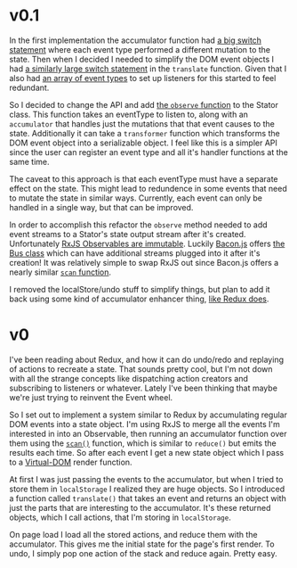 # v0.1

In the first implementation the accumulator function had [a big switch statement](https://github.com/jessehattabaugh/stator/blob/master/index.js#L33) where each event type performed a different mutation to the state. Then when I decided I needed to simplify the DOM event objects I had [a similarly large switch statement](https://github.com/jessehattabaugh/stator/blob/master/index.js#L17) in the `translate` function. Given that I also had [an array of event types](https://github.com/jessehattabaugh/stator/blob/master/index.js#L9) to set up listeners for this started to feel redundant. 

So I decided to change the API and add [the `observe` function](https://github.com/jessehattabaugh/stator/blob/per-event-api/stator.js#L39) to the Stator class. This function takes an eventType to listen to, along with an `accumulator` that handles just the mutations that that event causes to the state. Additionally it can take a `transformer` function which transforms the DOM event object into a serializable object. I feel like this is a simpler API since the user can register an event type and all it's handler functions at the same time. 

The caveat to this approach is that each eventType must have a separate effect on the state. This might lead to redundence in some events that need to mutate the state in similar ways. Currently, each event can only be handled in a single way, but that can be improved.

In order to accomplish this refactor the `observe` method needed to add event streams to a Stator's state output stream after it's created. Unfortunately [RxJS Observables are immutable](https://medium.com/@andrestaltz/2-minute-introduction-to-rx-24c8ca793877). Luckily [Bacon.js](https://github.com/baconjs/bacon.js) offers [the Bus class](https://github.com/baconjs/bacon.js#bus) which can have additional streams plugged into it after it's creation! It was relatively simple to swap RxJS out since Bacon.js offers a nearly similar [`scan` function](https://baconjs.github.io/api.html#observable-scan). 

I removed the localStore/undo stuff to simplify things, but plan to add it back using some kind of accumulator enhancer thing, [like Redux does](http://rackt.org/redux/docs/recipes/ImplementingUndoHistory.html#meet-reducer-enhancers).

# v0

I've been reading about Redux, and how it can do undo/redo and replaying of actions to recreate a state. That sounds pretty cool, but I'm not down with all the strange concepts like dispatching action creators and subscribing to listeners or whatever. Lately I've been thinking that maybe we're just trying to reinvent the Event wheel.

So I set out to implement a system similar to Redux by accumulating regular DOM events into a state object. I'm using RxJS to merge all the events I'm interested in into an Observable, then running an accumulator function over them using the [`scan()`](https://github.com/Reactive-Extensions/RxJS/blob/master/doc/api/core/operators/scan.md) function, which is similar to `reduce()` but emits the results each time. So after each event I get a new state object which I pass to a [Virtual-DOM](https://github.com/Matt-Esch/virtual-dom) render function.

At first I was just passing the events to the accumulator, but when I tried to store them in `localStorage` I realized they are huge objects. So I introduced a function called  `translate()` that takes an event and returns an object with just the parts that are interesting to the accumulator. It's these returned objects, which I call actions, that I'm storing in `localStorage`.

On page load I load all the stored actions, and reduce them with the accumulator. This gives me the initial state for the page's first render. To undo, I simply pop one action of the stack and reduce again. Pretty easy.
